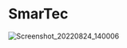 # SmarTec

![Screenshot_20220824_140006](https://user-images.githubusercontent.com/73563601/186478783-6fe29dbc-ad9b-43f3-b412-bfcd13f3716b.png)
